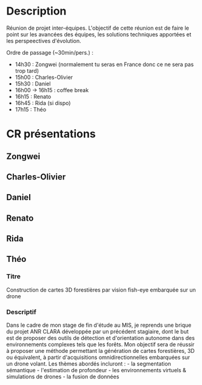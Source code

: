 # Description
Réunion de projet inter-équipes. L'objectif de cette réunion est de faire le point sur les avancées des équipes, les solutions techniques apportées et les perspeectives d'évolution.

Ordre de passage (~30min/pers.) :
- 14h30 : Zongwei (normalement tu seras en France donc ce ne sera pas trop tard)
- 15h00 : Charles-Olivier
- 15h30 : Daniel
- 16h00 -> 16h15 : coffee break
- 16h15 : Renato
- 16h45 : Rida (si dispo)
- 17h15 : Théo

# CR présentations
## Zongwei

## Charles-Olivier

## Daniel

## Renato

## Rida

## Théo
### Titre
Construction de cartes 3D forestières par vision fish-eye embarquée sur un drone

### Descriptif
Dans le cadre de mon stage de fin d'étude au MIS, je reprends une brique du projet ANR CLARA développée par un précédent stagiaire, dont le but est de proposer des outils de détection et d'orientation autonome dans des environnements complexes tels que les forêts. Mon objectif sera de réussir à proposer une méthode permettant la génération de cartes forestières, 3D ou équivalent, à partir d'acquisitions omnidirectionnelles embarquées sur un drone volant.
Les thèmes abordés incluront :
    - la segmentation sémantique
    - l'estimation de profondeur
    - les environnements virtuels & simulations de drones
    - la fusion de données
